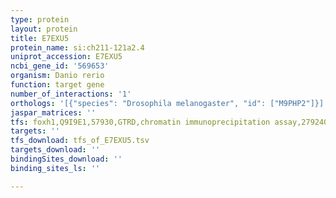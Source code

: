 ```yaml
---
type: protein
layout: protein
title: E7EXU5
protein_name: si:ch211-121a2.4
uniprot_accession: E7EXU5
ncbi_gene_id: '569653'
organism: Danio rerio
function: target gene
number_of_interactions: '1'
orthologs: '[{"species": "Drosophila melanogaster", "id": ["M9PHP2"]}]'
jaspar_matrices: ''
tfs: foxh1,Q9I9E1,57930,GTRD,chromatin immunoprecipitation assay,27924024%5Buid%5D,No
targets: ''
tfs_download: tfs_of_E7EXU5.tsv
targets_download: ''
bindingSites_download: ''
binding_sites_ls: ''

---
```

